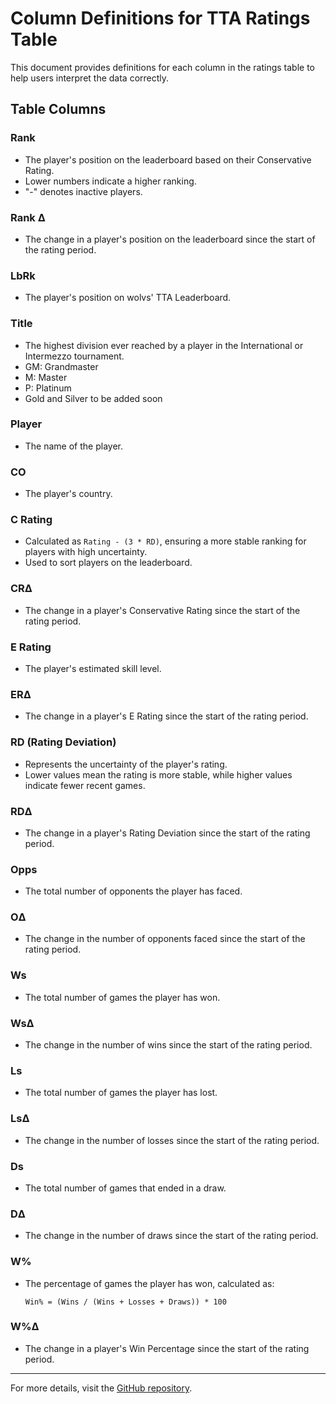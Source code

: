 # Column Definitions for TTA Ratings Table

This document provides definitions for each column in the ratings table to help users interpret the data correctly.

## Table Columns

### **Rank**
- The player's position on the leaderboard based on their Conservative Rating.
- Lower numbers indicate a higher ranking.
- "-" denotes inactive players.

### **Rank Δ**
- The change in a player's position on the leaderboard since the start of the rating period.

### **LbRk**
- The player's position on wolvs' TTA Leaderboard.

### **Title**
- The highest division ever reached by a player in the International or Intermezzo tournament.
- GM: Grandmaster
- M: Master
- P: Platinum
- Gold and Silver to be added soon

### **Player**
- The name of the player.

### **CO**
- The player's country.

### **C Rating**
- Calculated as `Rating - (3 * RD)`, ensuring a more stable ranking for players with high uncertainty.
- Used to sort players on the leaderboard.

### **CRΔ**
- The change in a player's Conservative Rating since the start of the rating period.

### **E Rating**
- The player's estimated skill level.

### **ERΔ**
- The change in a player's E Rating since the start of the rating period.

### **RD (Rating Deviation)**
- Represents the uncertainty of the player's rating.
- Lower values mean the rating is more stable, while higher values indicate fewer recent games.

### **RDΔ**
- The change in a player's Rating Deviation since the start of the rating period.

### **Opps**
- The total number of opponents the player has faced.

### **OΔ**
- The change in the number of opponents faced since the start of the rating period.

### **Ws**
- The total number of games the player has won.

### **WsΔ**
- The change in the number of wins since the start of the rating period.

### **Ls**
- The total number of games the player has lost.

### **LsΔ**
- The change in the number of losses since the start of the rating period.

### **Ds**
- The total number of games that ended in a draw.

### **DΔ**
- The change in the number of draws since the start of the rating period.

### **W%**
- The percentage of games the player has won, calculated as:
  ```
  Win% = (Wins / (Wins + Losses + Draws)) * 100
  ```

### **W%Δ**
- The change in a player's Win Percentage since the start of the rating period.

---

For more details, visit the [GitHub repository](https://github.com/ausberg/tta_ratings_dev).

